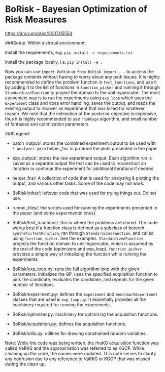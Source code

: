 # BoRisk - Bayesian Optimization of Risk Measures
https://arxiv.org/abs/2007.05554

###Setup:
Within a virtual environment;

Install the requirements, e.g. `pip install -r requirements.txt`

Install the package locally, i.e. `pip install -e .`

Now you can use `import BoRisk` or `from BoRisk import ...` to access the package
 contents without having to worry about any path issues. It is highly recommended to
  define the problem function in `test_functions`, and use it by adding it to the list
   of functions in `function_picker` and running it through `StandardizedFunction` to
    project the domain to the unit hypercube. The most convenient way is to run the
     experiments using `exp_loop` which uses the `Experiment` class and does error
      handling, saves the output, and reads the existing output to recover an
       experiment that was killed for whatever reason. We note that the estimation of
        the posterior objective is expensive, thus it is highly recommended to use
         `rhoKGapx` algorithm, and small number of fantasies and optimization parameters.

###Legend:
- batch_output/: stores the combined experiment output to be used with `*_analyzer.py` in 
helper_fns to produce the plots presented in the paper

- exp_output/: stores the raw experiment output. Each algorithm run is saved as a
 separate 
output file that can be used to reconstruct an iteration or continue the experiment for 
additional iterations if needed.

- helper_fns/: A collection of code that is used for analyzing & plotting the output, and 
various other tasks. Some of the code may not work.

- BoRisk/other/: leftover code that was used for trying things out. Do not use.

- runner_files/: the scripts used for running the experiments presented in the paper 
(and some experimental ones). 

- BoRisk/test_functions/: this is where the problems are stored. The code works best if a 
function class is defined as a subclass of botorch `SyntheticTestFunction`, ran through 
`StandardizedFunction`, and called using `function_picker`. See the examples. 
`StandardizedFunction` projects the function domain to unit-hypercube, which is assumed
 by 
the rest of the code (optimizers and exp_loop). `function_picker` provides a simple way of
 initializing the function 
while running the experiments.

- BoRisk/exp_loop.py: runs the full algorithm loop with the given parameters. Initializes
 the GP, 
uses the specified acquisition function to pick the candidate, evaluates the candidate, 
and repeats for the given number of iterations.

- BoRisk/experiment.py: defines the `Experiment` and `BenchmarkExperiment` classes that are
 used in 
`exp_loop.py`. It essentially provides all the machinery required for running the
 experiments.

- BoRisk/optimizer.py: machinery for optimizing the acquisition functions.

- BoRisk/acquisition.py: defines the acquisition functions. 

- BoRisk/utils.py: utilities for drawing constrained random variables.

Note: While the code was being written, the rhoKG acquisition function was called VaRKG
 and the 
approximation was referred to as KGCP. While cleaning up the code, the names were
 updated. 
This note serves to clarify any confusion due to any reference to VaRKG or KGCP that
 was missed during the clean up.
 